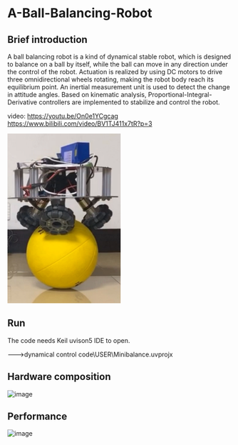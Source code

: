 # A-Ball-Balancing-Robot
## Brief introduction
A ball balancing robot is a kind of dynamical stable robot, which is designed to balance on a ball by itself, while the ball can move in any direction under the control of the robot. Actuation is realized by using DC motors to drive three omnidirectional wheels rotating, making the robot body reach its equilibrium point. An inertial measurement unit is used to detect the change in attitude angles. Based on kinematic analysis, Proportional-Integral-Derivative controllers are implemented to stabilize and control the robot.


video:  https://youtu.be/On0e1YCgcag
https://www.bilibili.com/video/BV1TJ411x7tR?p=3

![image](https://github.com/Pang-Yatian/A-Ball-Balacicng-Robot/blob/master/image/ballbot.png)

## Run
The code needs Keil uvison5 IDE to open.

--->dynamical control code\USER\Minibalance.uvprojx

## Hardware composition

![image](https://github.com/Pang-Yatian/A-Ball-Balancing-Robot/blob/master/image/hardware%20composition.png)

## Performance 

![image](https://github.com/Pang-Yatian/A-Ball-Balancing-Robot/blob/master/image/performance.png)
